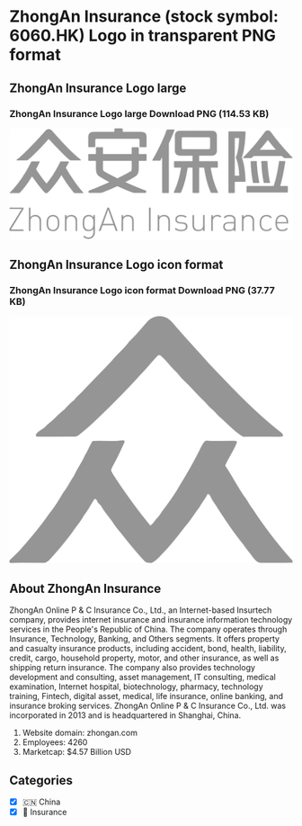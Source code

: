# ZhongAn Insurance  (stock symbol: 6060.HK) Logo in transparent PNG format

## ZhongAn Insurance  Logo large

### ZhongAn Insurance  Logo large Download PNG (114.53 KB)

![ZhongAn Insurance  Logo large Download PNG (114.53 KB)](/img/orig/6060.HK_BIG-8e8409fb.png)

## ZhongAn Insurance  Logo icon format

### ZhongAn Insurance  Logo icon format Download PNG (37.77 KB)

![ZhongAn Insurance  Logo icon format Download PNG (37.77 KB)](/img/orig/6060.HK-7dc513d7.png)

## About ZhongAn Insurance 

ZhongAn Online P & C Insurance Co., Ltd., an Internet-based Insurtech company, provides internet insurance and insurance information technology services in the People's Republic of China. The company operates through Insurance, Technology, Banking, and Others segments. It offers property and casualty insurance products, including accident, bond, health, liability, credit, cargo, household property, motor, and other insurance, as well as shipping return insurance. The company also provides technology development and consulting, asset management, IT consulting, medical examination, Internet hospital, biotechnology, pharmacy, technology training, Fintech, digital asset, medical, life insurance, online banking, and insurance broking services. ZhongAn Online P & C Insurance Co., Ltd. was incorporated in 2013 and is headquartered in Shanghai, China.

1. Website domain: zhongan.com
2. Employees: 4260
3. Marketcap: $4.57 Billion USD


## Categories
- [x] 🇨🇳 China
- [x] 🏦 Insurance
